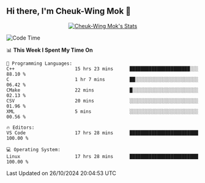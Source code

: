 ## Hi there, I'm Cheuk-Wing Mok 👋

<!--
**mozro0327/mozro0327** is a ✨ _special_ ✨ repository because its `README.md` (this file) appears on your GitHub profile.

Here are some ideas to get you started:

- 🔭 I’m currently working on ...
- 🌱 I’m currently learning ...
- 👯 I’m looking to collaborate on ...
- 🤔 I’m looking for help with ...
- 💬 Ask me about ...
- 📫 How to reach me: ...
- 😄 Pronouns: ...
- ⚡ Fun fact: ...
-->

<p align="center">
  <a href="https://github.com/mozro0327" class="rich-diff-level-one">
    <img src="https://github-readme-stats.vercel.app/api?username=mozro0327&title_color=333&text_color=777" alt="Cheuk-Wing Mok's Stats" >
    <!-- &hide=issues
    <img src="https://github-readme-stats.vercel.app/api?username=mozro0327&hide=issues&title_color=333&text_color=777" alt="Cheuk-Wing Mok's Stats" >
    -->
  </a>
</p>

<!--START_SECTION:waka-->
![Code Time](http://img.shields.io/badge/Code%20Time-2%2C999%20hrs%2015%20mins-blue)

📊 **This Week I Spent My Time On** 

```text
💬 Programming Languages: 
C++                      15 hrs 23 mins      ██████████████████████░░░   88.10 % 
C                        1 hr 7 mins         ██░░░░░░░░░░░░░░░░░░░░░░░   06.42 % 
CMake                    22 mins             █░░░░░░░░░░░░░░░░░░░░░░░░   02.13 % 
CSV                      20 mins             ░░░░░░░░░░░░░░░░░░░░░░░░░   01.96 % 
XML                      5 mins              ░░░░░░░░░░░░░░░░░░░░░░░░░   00.56 % 

🔥 Editors: 
VS Code                  17 hrs 28 mins      █████████████████████████   100.00 % 

💻 Operating System: 
Linux                    17 hrs 28 mins      █████████████████████████   100.00 % 
```


 Last Updated on 26/10/2024 20:04:53 UTC
<!--END_SECTION:waka-->
